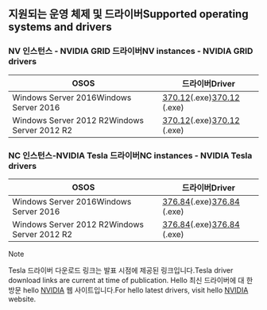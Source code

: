 ## <a name="supported-operating-systems-and-drivers"></a><span data-ttu-id="32d8b-101">지원되는 운영 체제 및 드라이버</span><span class="sxs-lookup"><span data-stu-id="32d8b-101">Supported operating systems and drivers</span></span>

### <a name="nv-instances---nvidia-grid-drivers"></a><span data-ttu-id="32d8b-102">NV 인스턴스 - NVIDIA GRID 드라이버</span><span class="sxs-lookup"><span data-stu-id="32d8b-102">NV instances - NVIDIA GRID drivers</span></span>

| <span data-ttu-id="32d8b-103">OS</span><span class="sxs-lookup"><span data-stu-id="32d8b-103">OS</span></span> | <span data-ttu-id="32d8b-104">드라이버</span><span class="sxs-lookup"><span data-stu-id="32d8b-104">Driver</span></span> |
| -------- |------------- |
| <span data-ttu-id="32d8b-105">Windows Server 2016</span><span class="sxs-lookup"><span data-stu-id="32d8b-105">Windows Server 2016</span></span> | <span data-ttu-id="32d8b-106">[370.12](https://go.microsoft.com/fwlink/?linkid=836843)(.exe)</span><span class="sxs-lookup"><span data-stu-id="32d8b-106">[370.12](https://go.microsoft.com/fwlink/?linkid=836843) (.exe)</span></span> |
| <span data-ttu-id="32d8b-107">Windows Server 2012 R2</span><span class="sxs-lookup"><span data-stu-id="32d8b-107">Windows Server 2012 R2</span></span> | <span data-ttu-id="32d8b-108">[370.12](https://go.microsoft.com/fwlink/?linkid=836844)(.exe)</span><span class="sxs-lookup"><span data-stu-id="32d8b-108">[370.12](https://go.microsoft.com/fwlink/?linkid=836844) (.exe)</span></span>  |

### <a name="nc-instances---nvidia-tesla-drivers"></a><span data-ttu-id="32d8b-109">NC 인스턴스-NVIDIA Tesla 드라이버</span><span class="sxs-lookup"><span data-stu-id="32d8b-109">NC instances - NVIDIA Tesla drivers</span></span>

| <span data-ttu-id="32d8b-110">OS</span><span class="sxs-lookup"><span data-stu-id="32d8b-110">OS</span></span> | <span data-ttu-id="32d8b-111">드라이버</span><span class="sxs-lookup"><span data-stu-id="32d8b-111">Driver</span></span> |
| -------- |------------- |
| <span data-ttu-id="32d8b-112">Windows Server 2016</span><span class="sxs-lookup"><span data-stu-id="32d8b-112">Windows Server 2016</span></span> | <span data-ttu-id="32d8b-113">[376.84](http://us.download.nvidia.com/Windows/Quadro_Certified/376.84/376.84-tesla-desktop-winserver2016-international-whql.exe)(.exe)</span><span class="sxs-lookup"><span data-stu-id="32d8b-113">[376.84](http://us.download.nvidia.com/Windows/Quadro_Certified/376.84/376.84-tesla-desktop-winserver2016-international-whql.exe) (.exe)</span></span> |
| <span data-ttu-id="32d8b-114">Windows Server 2012 R2</span><span class="sxs-lookup"><span data-stu-id="32d8b-114">Windows Server 2012 R2</span></span> | <span data-ttu-id="32d8b-115">[376.84](http://us.download.nvidia.com/Windows/Quadro_Certified/376.84/376.84-tesla-desktop-winserver2008-2012r2-64bit-international-whql.exe)(.exe)</span><span class="sxs-lookup"><span data-stu-id="32d8b-115">[376.84](http://us.download.nvidia.com/Windows/Quadro_Certified/376.84/376.84-tesla-desktop-winserver2008-2012r2-64bit-international-whql.exe) (.exe)</span></span> |

> [!NOTE]
> <span data-ttu-id="32d8b-116">Tesla 드라이버 다운로드 링크는 발표 시점에 제공된 링크입니다.</span><span class="sxs-lookup"><span data-stu-id="32d8b-116">Tesla driver download links are current at time of publication.</span></span> <span data-ttu-id="32d8b-117">Hello 최신 드라이버에 대 한 방문 hello [NVIDIA](http://www.nvidia.com/) 웹 사이트입니다.</span><span class="sxs-lookup"><span data-stu-id="32d8b-117">For hello latest drivers, visit hello [NVIDIA](http://www.nvidia.com/) website.</span></span>
>